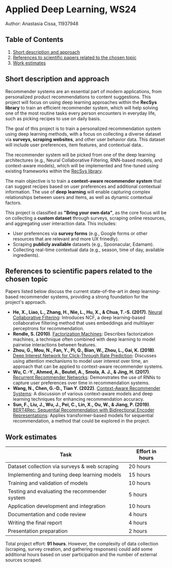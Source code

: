 # Applied Deep Learning, WS24 

Author: Anastasia Cissa, 11937948 

## Table of Contents

1. [Short description and approach](#short-description-and-approach)
2. [References to scientific papers related to the chosen topic](#references-to-scientific-papers-related-to-the-chosen-topic)
3. [Work estimates](#work-estimates)

## Short description and approach

Recommender systems are an essential part of modern applications, from personalized product recommendations to content suggestions. This project will focus on using deep learning approaches within the **RecSys library** to train an efficient recommender system, which  will help solving one of the most routine tasks every person encounters in everyday life, such as picking recipes to use on daily basis.

The goal of this project is to train a personalized recommendation system using deep learning methods, with a focus on collecting a diverse dataset via **surveys, scraping websites**, and other user behavior data. This dataset will include user preferences, item features, and contextual data..

The recommender system will be picked from one of the deep learning architectures (e.g., Neural Collaborative Filtering, RNN-based models, and context-aware models), which will be implemented and fine-tuned using existing frameworks within the [RecSys library](https://github.com/recommenders-team/recommenders/tree/main).

The main objective is to train a **context-aware recommender system** that can suggest recipes based on user preferences and additional contextual information. The use of **deep learning** will enable capturing complex relationships between users and items, as well as dynamic contextual factors.

This project is classified as **"Bring your own data"**, as the core focus will be on collecting a **custom dataset** through surveys, scraping online resources, and aggregating user interaction data. This includes:
- User preferences via **survey forms** (e.g., Google forms or other resources that are relevant and more UX frinedly).
- Scraping **publicly available** datasets (e.g., Spoonacular, Edamam).
- Collecting real-time contextual data (e.g., season, time of day, available ingredients).

## References to scientific papers related to the chosen topic

Papers listed below discuss the current state-of-the-art in deep learning-based recommender systems, providing a strong foundation for the project's approach.

- **He, X., Liao, L., Zhang, H., Nie, L., Hu, X., & Chua, T.-S. (2017)**. [Neural Collaborative Filtering](https://arxiv.org/abs/1708.05031): Introduces NCF, a deep learning-based collaborative filtering method that uses embeddings and multilayer perceptrons for recommendation.
- **Rendle, S. (2010)**. [Factorization Machines](https://ieeexplore.ieee.org/document/5694074): Describes factorization machines, a technique often combined with deep learning to model pairwise interactions between features.
- **Zhou, G., Mou, N., Fan, Y., Pi, Q., Bian, W., Zhou, L., Gai, K. (2018)**. [Deep Interest Network for Click-Through Rate Prediction](https://arxiv.org/abs/1706.06978): Discusses using attention mechanisms to model user interest over time, an approach that can be applied to context-aware recommender systems.
- **Wu, C.-Y., Ahmed, A., Beutel, A., Smola, A. J., & Jing, H. (2017)**. [Recurrent Recommender Networks](https://dl.acm.org/doi/10.1145/3038912.3052632): Demonstrates the use of RNNs to capture user preferences over time in recommendation systems.
- **Wang, N., Chen, G.-D., Tian Y. (2022)**. [Context-Aware Recommender Systems](https://www.mdpi.com/2076-3417/10/9/3022): A discussion of various context-aware models and deep learning techniques for enhancing recommendation accuracy.
- **Sun, F., Liu, J., Wu, J., Pei, C., Lin, X., Ou, W., & Jiang, P. (2019)**. [BERT4Rec: Sequential Recommendation with Bidirectional Encoder Representations](https://arxiv.org/abs/1904.06814): Applies transformer-based models for sequential recommendation, a method that could be explored in the project.

## Work estimates

| Task                                             | Effort in hours |
|--------------------------------------------------|-----------------|
| Dataset collection via surveys & web scraping    | 20 hours        |
| Implementing and tuning deep learning models     | 15 hours        |
| Training and validation of models                | 10 hours        |
| Testing and evaluating the recommender system    | 5 hours         |
| Application development and integration          | 10 hours        |
| Documentation and code review                    | 4 hours         |
| Writing the final report                         | 4 hours         |
| Presentation preparation                         | 2 hours         |

Total project effort: **91 hours**. However, the complexity of data collection (scraping, survey creation, and gathering responses) could add some additional hours based on user participation and the number of external sources scraped.
